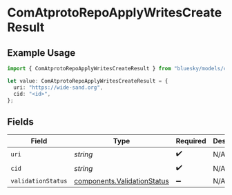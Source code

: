 # ComAtprotoRepoApplyWritesCreateResult

## Example Usage

```typescript
import { ComAtprotoRepoApplyWritesCreateResult } from "bluesky/models/components";

let value: ComAtprotoRepoApplyWritesCreateResult = {
  uri: "https://wide-sand.org",
  cid: "<id>",
};
```

## Fields

| Field                                                                      | Type                                                                       | Required                                                                   | Description                                                                |
| -------------------------------------------------------------------------- | -------------------------------------------------------------------------- | -------------------------------------------------------------------------- | -------------------------------------------------------------------------- |
| `uri`                                                                      | *string*                                                                   | :heavy_check_mark:                                                         | N/A                                                                        |
| `cid`                                                                      | *string*                                                                   | :heavy_check_mark:                                                         | N/A                                                                        |
| `validationStatus`                                                         | [components.ValidationStatus](../../models/components/validationstatus.md) | :heavy_minus_sign:                                                         | N/A                                                                        |